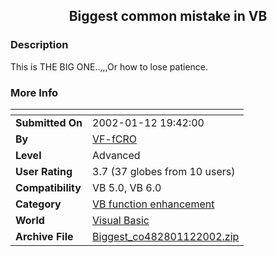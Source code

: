 ﻿<div align="center">

## Biggest common mistake in VB


</div>

### Description

This is THE BIG ONE..,,,Or how to lose patience.
 
### More Info
 


<span>             |<span>
---                |---
**Submitted On**   |2002-01-12 19:42:00
**By**             |[VF\-fCRO](https://github.com/Planet-Source-Code/PSCIndex/blob/master/ByAuthor/vf-fcro.md)
**Level**          |Advanced
**User Rating**    |3.7 (37 globes from 10 users)
**Compatibility**  |VB 5\.0, VB 6\.0
**Category**       |[VB function enhancement](https://github.com/Planet-Source-Code/PSCIndex/blob/master/ByCategory/vb-function-enhancement__1-25.md)
**World**          |[Visual Basic](https://github.com/Planet-Source-Code/PSCIndex/blob/master/ByWorld/visual-basic.md)
**Archive File**   |[Biggest\_co482801122002\.zip](https://github.com/Planet-Source-Code/vf-fcro-biggest-common-mistake-in-vb__1-30734/archive/master.zip)








